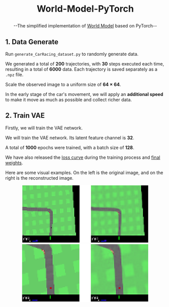 # <p align="center">World-Model-PyTorch</p>
<p align="center">--The simplified implementation of <a href="https://proceedings.neurips.cc/paper/2018/hash/2de5d16682c3c35007e4e92982f1a2ba-Abstract.html">World Model</a> based on PyTorch--</p>

## 1. Data Generate
Run `generate_CarRacing_dataset.py` to randomly generate data.

We generated a total of **200** trajectories, with **30** steps executed each time, resulting in a total of **6000** data. Each trajectory is saved separately as a `.npz` file.

Scale the observed image to a uniform size of **64 $\times$ 64**.

In the early stage of the car's movement, we will apply an **additional speed** to make it move as much as possible and collect richer data.

## 2. Train VAE
Firstly, we will train the VAE network.

We will train the VAE network. Its latent feature channel is **32**.

A total of **1000** epochs were trained, with a batch size of **128**. 

We have also released the [loss curve](https://github.com/zZhiG/World-Model-PyTorch/blob/main/weights/vae_train/curve_2024.08.12.17.01.56/events.out.tfevents.1723453317.DESKTOP-KBN05BN) during the training process and [final weights](https://github.com/zZhiG/World-Model-PyTorch/blob/main/weights/vae_train/vae_2024.08.12.17.01.56/1000.pt).

Here are some visual examples. On the left is the original image, and on the right is the reconstructed image.
<div align=center>
<img src="demo/vae_1.png" width="400px">
</div>
<div align=center>
<img src="demo/vae_2.png" width="400px">
</div>
